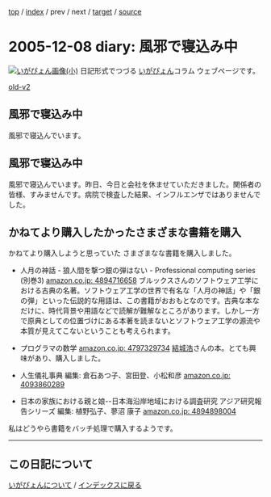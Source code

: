 [top](https://igapyon.github.io/diary/) 
 / [index](https://igapyon.github.io/diary/2005/index.html) 
 / prev 
 / next 
 / [target](https://igapyon.github.io/diary/2005/ig051208.html) 
 / [source](https://github.com/igapyon/diary/blob/gh-pages/2005/ig051208.html.src.md) 

2005-12-08 diary: 風邪で寝込み中
=====================================================================================================
[![いがぴょん画像(小)](https://igapyon.github.io/diary/images/iga200306s.jpg "いがぴょん")](https://igapyon.github.io/diary/memo/memoigapyon.html) 日記形式でつづる [いがぴょん](https://igapyon.github.io/diary/memo/memoigapyon.html)コラム ウェブページです。

[old-v2](ig051208-orig.html)

## 風邪で寝込み中

風邪で寝込んでいます。


## 風邪で寝込み中

風邪で寝込んでいます。昨日、今日と会社を休ませていただきました。関係者の皆様、すみませんです。病院で検査した結果、インフルエンザではありませんでした。

## かねてより購入したかったさまざまな書籍を購入

かねてより購入しようと思っていた さまざまなな書籍を購入しました。

* 人月の神話 - 狼人間を撃つ銀の弾はない - Professional computing series (別巻3)
  [amazon.co.jp: 4894716658](http://www.amazon.co.jp/exec/obidos/ASIN/4894716658/igapyondiary-22)
  ブルックスさんのソフトウェア工学における古典の名著。ソフトウェア工学の世界で有名な「人月の神話」や「銀の弾」といった伝説的な用語は、この書籍がおおもとなのです。古典な本なだけに、時代背景や用語などで読解が難解なところがあります。しかし一方で原典としての位置づけにある本著を読まないとソフトウェア工学の源流や本質が見えてこないということも考えられます。
    
* プログラマの数学
    [amazon.co.jp: 4797329734](http://www.amazon.co.jp/exec/obidos/ASIN/4797329734/igapyondiary-22)
    [結城浩](http://www.hyuki.com/)さんの本。とても興味があり、購入しました。
    
* 人生儀礼事典
    編集: 倉石あつ子、宮田登、小松和彦
    [amazon.co.jp: 4093860289](http://www.amazon.co.jp/exec/obidos/ASIN/4093860289/igapyondiary-22)
    
* 日本の家族における親と娘--日本海沿岸地域における調査研究 アジア研究報告シリーズ
    編集: 植野弘子、蓼沼 康子
    [amazon.co.jp: 4894898004](http://www.amazon.co.jp/exec/obidos/ASIN/4894898004/igapyondiary-22)
  

私はどうやら書籍をバッチ処理で購入するようです。

----------------------------------------------------------------------------------------------------

## この日記について
[いがぴょんについて](https://igapyon.github.io/diary/memo/memoigapyon.html) / [インデックスに戻る](https://igapyon.github.io/diary/idxall.html)
